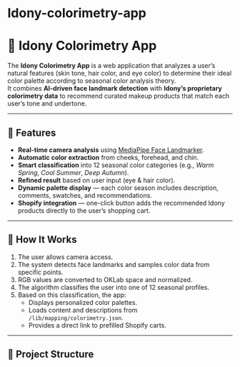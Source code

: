 # Idony-colorimetry-app
# 🎨 Idony Colorimetry App

The **Idony Colorimetry App** is a web application that analyzes a user’s natural features (skin tone, hair color, and eye color) to determine their ideal color palette according to seasonal color analysis theory.  
It combines **AI-driven face landmark detection** with **Idony’s proprietary colorimetry data** to recommend curated makeup products that match each user’s tone and undertone.

---

## 🚀 Features

- **Real-time camera analysis** using [MediaPipe Face Landmarker](https://developers.google.com/mediapipe).
- **Automatic color extraction** from cheeks, forehead, and chin.
- **Smart classification** into 12 seasonal color categories (e.g., *Warm Spring*, *Cool Summer*, *Deep Autumn*).
- **Refined result** based on user input (eye & hair color).
- **Dynamic palette display** — each color season includes description, comments, swatches, and recommendations.
- **Shopify integration** — one-click button adds the recommended Idony products directly to the user’s shopping cart.

---

## 🧠 How It Works

1. The user allows camera access.
2. The system detects face landmarks and samples color data from specific points.
3. RGB values are converted to OKLab space and normalized.
4. The algorithm classifies the user into one of 12 seasonal profiles.
5. Based on this classification, the app:
   - Displays personalized color palettes.
   - Loads content and descriptions from `/lib/mapping/colorimetry.json`.
   - Provides a direct link to prefilled Shopify carts.

---

## 🧱 Project Structure
